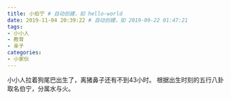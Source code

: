 ```yaml
---
title: 小伯宁 # 自动创建，如 hello-world
date: 2019-11-04 20:39:22 # 自动创建，如 2019-09-22 01:47:21
tags: 
- 小小人
- 教育
- 亲子
categories:
- 小家伙
---
```

小小人拉着狗尾巴出生了，离猪鼻子还有不到43小时。
根据出生时刻的五行八卦取名伯宁，分属水与火。